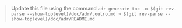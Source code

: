
> Update this file using the command `adr generate toc -o $(git rev-parse --show-toplevel)/doc/adr/.outro.md > $(git rev-parse --show-toplevel)/doc/adr/README.md`
